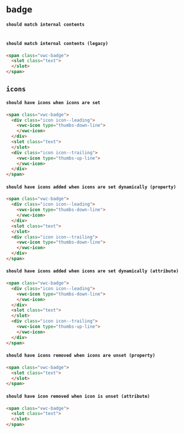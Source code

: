 # `badge`

#### `should match internal contents`

```html

```

#### `should match internal contents (legacy)`

```html
<span class="vwc-badge">
  <slot class="text">
  </slot>
</span>

```

## `icons`

####   `should have icons when icons are set`

```html
<span class="vwc-badge">
  <div class="icon icon--leading">
    <vwc-icon type="thumbs-down-line">
    </vwc-icon>
  </div>
  <slot class="text">
  </slot>
  <div class="icon icon--trailing">
    <vwc-icon type="thumbs-up-line">
    </vwc-icon>
  </div>
</span>

```

####   `should have icons added when icons are set dynamically (property)`

```html
<span class="vwc-badge">
  <div class="icon icon--leading">
    <vwc-icon type="thumbs-down-line">
    </vwc-icon>
  </div>
  <slot class="text">
  </slot>
  <div class="icon icon--trailing">
    <vwc-icon type="thumbs-down-line">
    </vwc-icon>
  </div>
</span>

```

####   `should have icons added when icons are set dynamically (attribute)`

```html
<span class="vwc-badge">
  <div class="icon icon--leading">
    <vwc-icon type="thumbs-down-line">
    </vwc-icon>
  </div>
  <slot class="text">
  </slot>
  <div class="icon icon--trailing">
    <vwc-icon type="thumbs-up-line">
    </vwc-icon>
  </div>
</span>

```

####   `should have icons removed when icons are unset (property)`

```html
<span class="vwc-badge">
  <slot class="text">
  </slot>
</span>

```

####   `should have icon removed when icon is unset (attribute)`

```html
<span class="vwc-badge">
  <slot class="text">
  </slot>
</span>

```

